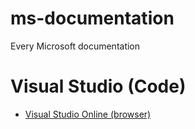 # ms-documentation
Every Microsoft documentation

# Visual Studio (Code)
- [Visual Studio Online (browser)](https://docs.microsoft.com/en-us/visualstudio/online/quickstarts/browser)
